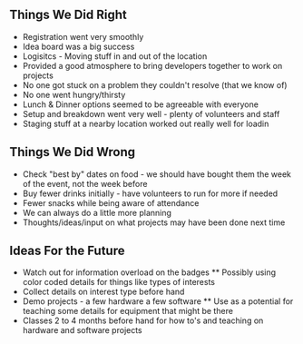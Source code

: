 ## Things We Did Right
* Registration went very smoothly
* Idea board was a big success
* Logisitcs - Moving stuff in and out of the location
* Provided a good atmosphere to bring developers together to work on projects
* No one got stuck on a problem they couldn't resolve (that we know of)
* No one went hungry/thirsty
* Lunch & Dinner options seemed to be agreeable with everyone
* Setup and breakdown went very well - plenty of volunteers and staff
* Staging stuff at a nearby location worked out really well for loadin

## Things We Did Wrong
* Check "best by" dates on food - we should have bought them the week of the event, not the week before
* Buy fewer drinks initially - have volunteers to run for more if needed
* Fewer snacks while being aware of attendance
* We can always do a little more planning
* Thoughts/ideas/input on what projects may have been done next time

## Ideas For the Future
* Watch out for information overload on the badges
** Possibly using color coded details for things like types of interests
* Collect details on interest type before hand
* Demo projects - a few hardware a few software
** Use as a potential for teaching some details for equipment that might be there
* Classes 2 to 4 months before hand for how to's and teaching on hardware and software projects
